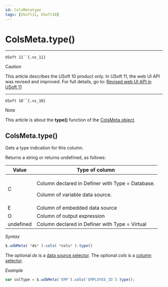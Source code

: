 ```yaml
---
id: ColsMetatype
tags: [USoft11, USoft10]
---
```

# ColsMeta.type()



----

`USoft 11``{.vs_11}`

> [!CAUTION]
> This article describes the USoft 10 product only.
> In USoft 11, the web UI API was revised and improved. For full details, go to:
> [Revised web UI API in USoft 11](/docs/Web_and_app_UIs/UDB_udb/Revised_web_UI_API_in_USoft_11.md)

----

`USoft 10``{.vs_10}`

> [!NOTE]
> This article is about the **type()** function of the [ColsMeta object](/docs/Web_and_app_UIs/UDB_ColsMeta).

## **ColsMeta.type()**

Gets a type indication for this column.

Returns a string or returns undefined, as follows:

|**Value**|**Type of column**|
|--------|--------|
|C       |<p>Column declared in Definer with Type = Database.</p><p>Column of variable data source.</p>|
|E       |Column of embedded data source|
|O       |Column of output expression|
|undefined|Column declared in Definer with Type = Virtual|



*Syntax*

```js
$.udbMeta( *ds* ).cols( *cols* ).type()
```

The optional *ds* is a [data source selector](/docs/Web_and_app_UIs/UDB_DataSourceMetaContainer/UDB_DataSourceMetaContainer_object.md). The optional *cols* is a [column selector](/docs/Web_and_app_UIs/UDB_ColsMeta/UDB_ColsMeta_object.md).

*Example*

```js
var colType = $.udbMeta('EMP').cols('EMPLOYEE_ID').type();
```